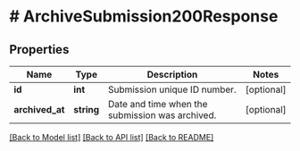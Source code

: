 # # ArchiveSubmission200Response

## Properties

Name | Type | Description | Notes
------------ | ------------- | ------------- | -------------
**id** | **int** | Submission unique ID number. | [optional]
**archived_at** | **string** | Date and time when the submission was archived. | [optional]

[[Back to Model list]](../../README.md#models) [[Back to API list]](../../README.md#endpoints) [[Back to README]](../../README.md)
